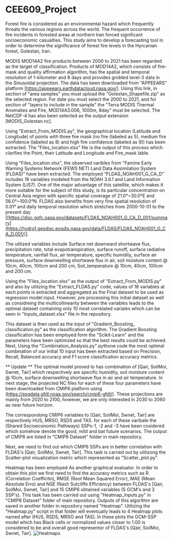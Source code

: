 # CEE609_Project

Forest fire is considered as an environmental hazard which frequently threats the various regions across the world. The frequent occurrence of fire incidents in forested areas at northern Iran forced significant socioeconomic casualties. This study aims to develop a forecasting tool in order to determine the significance of forest fire levels in the Hyrcanian forest, Golestan, Iran. 

MODIS MOD14A2 fire products between 2000 to 2021 has been regarded as the target of classification. Products of MOD14A2, which consists of fire-mask and quality affirmation algorithm, has the spatial and temporal resolution of 1-kilometer and 8 days and provides gridded level-3 data in the Sinusoidal projection. The data has been downloaded from "APPEEARS" platform [https://appeears.earthdatacloud.nasa.gov/]. Using this link, in section of "area samples" you must upload the "Golestan_Shapefile.zip" as the selected region. For date you must select the 2000 to 2021, and for section of "layers to include in the sample" the "Terra MODIS Thermal Anomalies and Fire, MOD14A3.006, 1000m, 8day" must be selected. The NetCDF-4 has also been selected as the output extension [MODIS_Golestan.nc].


Using "Extract_From_MODIS.py", the geographical location (Latitude and Longitude) of points with three fire mask (no fire (labeled as 5), medium fire confidence (labeled as 8) and high fire confidence (labeled as 9)) has been extracted. The "Files_location.xlsx" file is the output of this process which clarifies the Point, their Latitude and Longitude and Fire_mask lable.

Using "Files_location.xlsx", the observed varibles from "Famine Early Warning Systems Network (FEWS NET) Land Data Assimilation System (FLDAS)" have been extracted.
The employed “FLDAS_NOAH001_G_CA_D” includes 18 variables modeled from the NOAH 3.6.1 and Land Information System (LIS7). One of the major advantage of this satellite, which makes it more suitable for the subject of this study, is its particular concentration on Central Asia region with specific spatial coverage of 21.0°~30.0°E and 56.0°~100.0°N. FLDAS also benefits from very fine spatial resolution of 0.01° and daily temporal resolution which stretches from 2000-10-01 to the present day [[https://disc.gsfc.nasa.gov/datasets/FLDAS_NOAH001_G_CA_D_001/summary](https://hydro1.gesdisc.eosdis.nasa.gov/data/FLDAS/FLDAS_NOAH001_G_CA_D.001/)]. 

The utilized variables include Surface net downward shortwave flux, precipitation rate, total evapotranspiration, surface runoff, surface radiative temperature,   rainfall flux, air temperature, specific humidity, surface air pressure, surface downwelling shortwave flux in air, soil moisture content @ 10cm, 40cm, 100cm and 200 cm, Soil_temperature @ 10cm, 40cm, 100cm and 200 cm.

Using the "Files_location.xlsx" as the output of "Extract_From_MODIS.py" and also by utilizing the "Extract_FLDAS.py" code,  values of 18 variables at each points is extracted and aggregated as the Final dataset to be used as regression model input. However, pre processing this initial dataset as well as considreing the multicollinearity between the variables leads to the optimal dataset containing only 10 most correlated variales which can be seen in "Inputs_dataset.xlsx" file in the repository.

This dataset is then used as the input of "Gradient_Boosting_ classification.py" as the classification algorithm. The Gradient Boosting classification has been employed form the "Scikit-Learn" and the parameters have been optimized so that the best results could be achieved. Next, Using the "Combination_Analysis.py" pythone code the most optimal combination of our initial 10 input has been extracted based on Precision, Recall, Balanced accuracy and F1 score classification accuracy metrics.

** Update **
The optimal model proved to has combination of [Qair, SoilMoi, Swnet, Tair] which respectively are specific humidity, soil moisture content @ 10cm, surface downwelling shortwave flux in air and air temperature.
In next stage, the projected NC files for each of these four parameters have been downloaded from CMIP6 platform using (https://esgdata.gfdl.noaa.gov/search/cmip6-gfdl/). These projections are mainly from 2020 to 2100, however, we are only interested in 2030 to 2060 as near future horizon.

The correspondong CMIP6 variables to [Qair, SoilMoi, Swnet, Tair] are respectively HUS, MRSO, RSDS and TAS. for each of these varibale the (Shared Socioeconomic Pathways) SSPs-1, -2 and -3 have been cosidered which somehow denote the good, mild and bat future scenarios. The output of CMIP6 are listed in "CMIP6 Dataset" folder in main repository.

Next, we need to find out which CMIP6 SSPs are in better correlation with FLDAS's [Qair, SoilMoi, Swnet, Tair]. This task is carried out by utilizong the Scatter-plot visualization metric which represented as "Scatter_plot.py".

Heatmap has been employed As another graphical evaluator. In order to obtain this plot we first need to find the accuracy metrics such as R (Correlation Coefficitn), RMSE (Root Mean Squared Error), MAE (Mean Absolute Erro) and NSE (Nash Sutcliffe Efficiency) between FLDAS's [Qair, SoilMoi, Swnet, Tair] and 15 CMIP6 obtained variables (5 GCM's and 3 SSP's). This task has been carried out using "Heatmap_Inputs.py" in "CMIP6 Dataset" folder of main repository. Outputs of this algorithm are saved in another folder in repository named "Heatmap". Utilizing the "Heatmap.py" script in that folder will eventually leads to 4 Heatmap plots named after [HUS, RSDS, MRSO and TAS]. In these plots the GCM-SSP model which has Black cells or normalized values closer to 1.00 is considered to be and overall good representor of FLDAS's [Qair, SoilMoi, Swnet, Tair].
![Heatmaps](https://user-images.githubusercontent.com/114182572/206520323-930d21ff-f1d6-468e-8ff9-f607cdd6e165.jpg)





